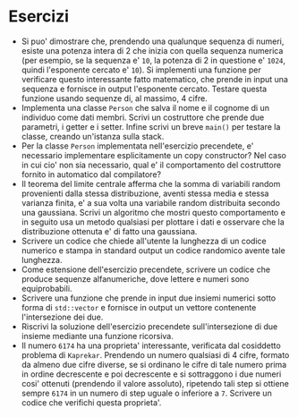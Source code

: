 # Esercizi 
* Si puo' dimostrare che, prendendo una qualunque sequenza di numeri, esiste una potenza intera di 2 che inizia con quella sequenza numerica (per esempio, se la sequenza e' `10`, la potenza di 2 in questione e' `1024`, quindi l'esponente cercato e' `10`). Si implementi una funzione per verificare questo interessante fatto matematico, che prende in input una sequenza e fornisce in output l'esponente cercato. Testare questa funzione usando sequenze di, al massimo, 4 cifre. 
* Implementa una classe `Person` che salva il nome e il cognome di un individuo come dati membri. Scrivi un costruttore che prende due parametri, i getter e i setter. Infine scrivi un breve `main()` per testare la classe, creando un'istanza sulla stack.
* Per la classe `Person` implementata nell'esercizio precendete, e' necessario implementare esplicitamente un copy constructor? Nel caso in cui cio' non sia necessario, qual e' il comportamento del costruttore fornito in automatico dal compilatore?
* Il teorema del limite centrale afferma che la somma di variabili random provenienti dalla stessa distribuzione, aventi stessa media e stessa varianza finita, e' a sua volta una variabile random distribuita secondo una gaussiana. Scrivi un algoritmo che mostri questo comportamento e in seguito usa un metodo qualsiasi per plottare i dati e osservare che la distribuzione ottenuta e' di fatto una gaussiana.
* Scrivere un codice che chiede all'utente la lunghezza di un codice numerico e stampa in standard output un codice randomico avente tale lunghezza.
* Come estensione dell'esercizio precendete, scrivere un codice che produce sequenze alfanumeriche, dove lettere e numeri sono equiprobabili.
* Scrivere una funzione che prende in input due insiemi numerici sotto forma di `std::vector` e fornisce in output un vettore contenente l'intersezione dei due.
* Riscrivi la soluzione dell'esercizio precendete sull'intersezione di due insieme mediante una funzione ricorsiva.
* Il numero `6174` ha una proprieta' interessante, verificata dal cosiddetto problema di `Kaprekar`. Prendendo un numero qualsiasi di 4 cifre, formato da almeno due cifre diverse, se si ordinano le cifre di tale numero prima in ordine decrescente e poi decrescente e si sottraggono i due numeri cosi' ottenuti (prendendo il valore assoluto), ripetendo tali step si ottiene sempre `6174` in un numero di step uguale o inferiore a `7`. Scrivere un codice che verifichi questa proprieta'.
